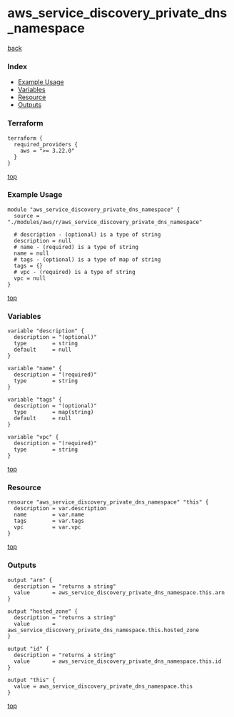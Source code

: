 # aws_service_discovery_private_dns_namespace
[back](../aws.md)
### Index
- [Example Usage](#example-usage)
- [Variables](#variables)
- [Resource](#resource)
- [Outputs](#outputs)
### Terraform
```hcl
terraform {
  required_providers {
    aws = ">= 3.22.0"
  }
}
```
[top](#index)
### Example Usage
```hcl
module "aws_service_discovery_private_dns_namespace" {
  source = "./modules/aws/r/aws_service_discovery_private_dns_namespace"

  # description - (optional) is a type of string
  description = null
  # name - (required) is a type of string
  name = null
  # tags - (optional) is a type of map of string
  tags = {}
  # vpc - (required) is a type of string
  vpc = null
}
```
[top](#index)
### Variables
```hcl
variable "description" {
  description = "(optional)"
  type        = string
  default     = null
}

variable "name" {
  description = "(required)"
  type        = string
}

variable "tags" {
  description = "(optional)"
  type        = map(string)
  default     = null
}

variable "vpc" {
  description = "(required)"
  type        = string
}
```
[top](#index)

### Resource
```hcl
resource "aws_service_discovery_private_dns_namespace" "this" {
  description = var.description
  name        = var.name
  tags        = var.tags
  vpc         = var.vpc
}
```
[top](#index)
### Outputs
```hcl
output "arn" {
  description = "returns a string"
  value       = aws_service_discovery_private_dns_namespace.this.arn
}

output "hosted_zone" {
  description = "returns a string"
  value       = aws_service_discovery_private_dns_namespace.this.hosted_zone
}

output "id" {
  description = "returns a string"
  value       = aws_service_discovery_private_dns_namespace.this.id
}

output "this" {
  value = aws_service_discovery_private_dns_namespace.this
}
```
[top](#index)
